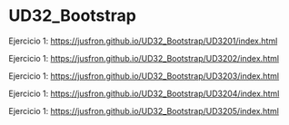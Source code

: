 # UD32_Bootstrap


Ejercicio 1: https://jusfron.github.io/UD32_Bootstrap/UD3201/index.html

Ejercicio 1: https://jusfron.github.io/UD32_Bootstrap/UD3202/index.html

Ejercicio 1: https://jusfron.github.io/UD32_Bootstrap/UD3203/index.html

Ejercicio 1: https://jusfron.github.io/UD32_Bootstrap/UD3204/index.html

Ejercicio 1: https://jusfron.github.io/UD32_Bootstrap/UD3205/index.html
